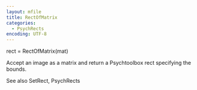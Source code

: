 ```yaml
---
layout: mfile
title: RectOfMatrix
categories:
  - PsychRects
encoding: UTF-8
---
```


rect = RectOfMatrix(mat)

Accept an image as a matrix and return a Psychtoolbox rect specifying
the bounds.

See also SetRect, PsychRects